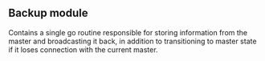 ## Backup module

Contains a single go routine responsible for storing information from the master and broadcasting it back, in addition to transitioning to master state if it loses connection with the current master. 